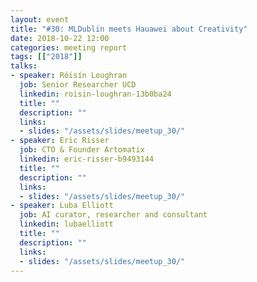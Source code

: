 ```yaml
---
layout: event
title: "#30: MLDublin meets Hauawei about Creativity"
date: 2018-10-22 12:00
categories: meeting report
tags: [["2018"]]
talks:
- speaker: Róisín Loughran
  job: Senior Researcher UCD
  linkedin: roisin-loughran-13b0ba24
  title: ""
  description: ""
  links:
  - slides: "/assets/slides/meetup_30/"
- speaker: Eric Risser
  job: CTO & Founder Artomatix
  linkedin: eric-risser-b9493144
  title: ""
  description: ""
  links:
  - slides: "/assets/slides/meetup_30/"
- speaker: Luba Elliott
  job: AI curator, researcher and consultant
  linkedin: lubaelliott
  title: ""
  description: ""
  links:
  - slides: "/assets/slides/meetup_30/"
---
```

